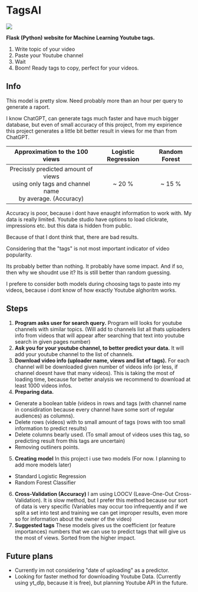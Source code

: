 # TagsAI

![](https://github.com/Mestuq/AI_YT_test/blob/main/www/static/logo.png)

**Flask (Python) website for Machine Learning Youtube tags.**

1. Write topic of your video
2. Paste your Youtube channel
3. Wait
4. Boom! Ready tags to copy, perfect for your videos.

## Info

This model is pretty slow. Need probably more than an hour per query to generate a raport.

I know ChatGPT, can generate tags much faster and have much bigger database, but even of small accuracy of this project, from my expirience this project generates a little bit better result in views for me than from ChatGPT.

|                                     Approximation to the 100 views                                     | Logistic Regression | Random Forest |
| :----------------------------------------------------------------------------------------------------: | :-----------------: | :-----------: |
| Precissly predicted amount of views<br />using only tags and channel name<br />by average. (Accuracy) |       ~ 20 %       |    ~ 15 %    |

Accuracy is poor, because i dont have enaught information to work with. My data is really limited. Youtube studio have options to load clickrate, impressions etc. but this data is hidden from public.

Because of that I dont think that, there are bad results.

Considering that the "tags" is not most important indicator of video popularity.

Its probably better than nothing. It probably have some impact. And if so, then why we shoudnt use it? Its is still better than random guessing.

I prefere to consider both models during choosing tags to paste into my videos, because i dont know of how exactly Youtube alghoritm works.

## Steps

1. **Program asks user for search query.**
   Program will looks for youtube channels with similar topics. (Will add to channels list all thats uploaders info from videos that will appear after searching that text into youtube search in given pages number)
2. **Ask you for your youtube channel, to better predict your data.**
   It will add your youtube channel to the list of channels.
3. **Download video info (uploader name, views and list of tags).**
   For each channel will be downloaded given number of videos info (or less, if channel doesnt have that many videos).
   This is taking the most of loading time, because for better analysis we recommend to download at least 1000 videos infos.
4. **Preparing data.**

- Generate a boolean table (videos in rows and tags (with channel name in considiration because every channel have some sort of regular audiences) as columns).
- Delete rows (videos) with to small amount of tags (rows with too small information to predict results)
- Delete columns bearly used. (To small amout of videos uses this tag, so predicting result from this tags are uncertain)
- Removing outliners points.

5. **Creating model**
   In this project i use two models (For now. I planning to add more models later)

- Standard Logistic Regression
- Random Forest Classifier

6. **Cross-Validation (Accuracy)**
   I am using LOOCV (Leave-One-Out Cross-Validation). It is slow method, but I prefer this method because our sort of data is very specific (Variables may occur too infrequently and if we split a set into test and training we can get improper results, even more so
   for information about the owner of the video)
7. **Suggested tags**
   These models gives us the coefficient (or feature importances) numbers that we can use to predict tags that will give us the most of views. Sorted from the higher impact.

## Future plans

- Currently im not considering "date of uploading" as a predictor.
- Looking for faster method for downloading Youtube Data. (Currently using yt_dlp, because it is free), but planning Youtube API in the future.
